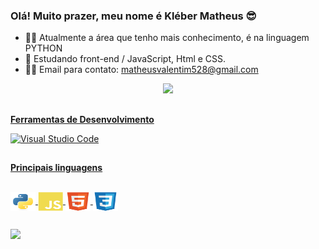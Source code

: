 ### Olá! Muito prazer, meu nome é Kléber Matheus 😎

- 🐱‍👤 Atualmente a área que tenho mais conhecimento, é na linguagem PYTHON
- 🌱 Estudando front-end / JavaScript, Html e CSS.
- 🐱‍🏍 Email para contato: matheusvalentim528@gmail.com

<div align="center">
  <a href="https://github.com/Hagetsu">
  <img height="180em" src="https://github-readme-stats.vercel.app/api?username=Hagetsu&show_icons=true&theme=dracula&include_all_commits=true&count_private=true"/>
</div>

##

**Ferramentas de Desenvolvimento**

  ![Visual Studio Code](https://img.shields.io/badge/-Visual%20Studio%20Code-333333?style=flat&logo=visual-studio-code&logoColor=007ACC)
  
  
##

**Principais linguagens**

<div style="display: inline_block"><br>
  <img align="center" alt="Rafa-Python" height="30" width="40" src="https://raw.githubusercontent.com/devicons/devicon/master/icons/python/python-original.svg">
  <img align="center" alt="Rafa-Js" height="30" width="40" src="https://raw.githubusercontent.com/devicons/devicon/master/icons/javascript/javascript-plain.svg">
  <img align="center" alt="Rafa-HTML" height="30" width="40" src="https://raw.githubusercontent.com/devicons/devicon/master/icons/html5/html5-original.svg">
  <img align="center" alt="Rafa-CSS" height="30" width="40" src="https://raw.githubusercontent.com/devicons/devicon/master/icons/css3/css3-original.svg">
</div>

##

<div> 
  <a href="https://instagram.com/klxbinv" target="_blank"><img src="https://img.shields.io/badge/-Instagram-%23E4405F?style=for-the-badge&logo=instagram&logoColor=white" target="_blank"></a>
</div>
